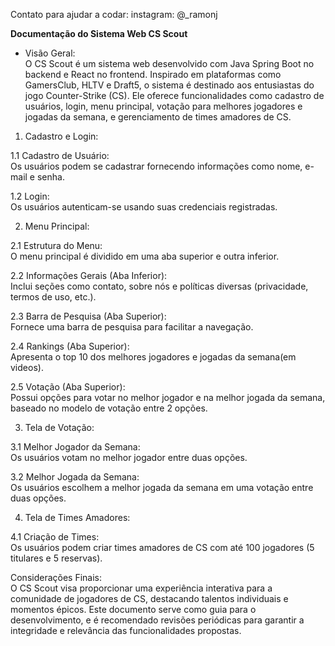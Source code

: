Contato para ajudar a codar: instagram: @_ramonj

**Documentação do Sistema Web CS Scout**  
  
- Visão Geral:  
O CS Scout é um sistema web desenvolvido com Java Spring Boot no backend e React no frontend. Inspirado em plataformas como GamersClub, HLTV e Draft5, o sistema é destinado aos entusiastas do jogo Counter-Strike (CS). Ele oferece funcionalidades como cadastro de usuários, login, menu principal, votação para melhores jogadores e jogadas da semana, e gerenciamento de times amadores de CS.  
  
1. Cadastro e Login:  
  
1.1 Cadastro de Usuário:  
Os usuários podem se cadastrar fornecendo informações como nome, e-mail e senha.  

1.2 Login:  
Os usuários autenticam-se usando suas credenciais registradas.  

2. Menu Principal:  
  
2.1 Estrutura do Menu:  
O menu principal é dividido em uma aba superior e outra inferior.  

2.2 Informações Gerais (Aba Inferior):  
Inclui seções como contato, sobre nós e políticas diversas (privacidade, termos de uso, etc.).  

2.3 Barra de Pesquisa (Aba Superior):  
Fornece uma barra de pesquisa para facilitar a navegação.  

2.4 Rankings (Aba Superior):  
Apresenta o top 10 dos melhores jogadores e jogadas da semana(em videos).  

2.5 Votação (Aba Superior):  
Possui opções para votar no melhor jogador e na melhor jogada da semana, baseado no modelo de votação entre 2 opções.  

3. Tela de Votação:  
  
3.1 Melhor Jogador da Semana:  
Os usuários votam no melhor jogador entre duas opções.  

3.2 Melhor Jogada da Semana:  
Os usuários escolhem a melhor jogada da semana em uma votação entre duas opções.  

4. Tela de Times Amadores:  
  
4.1 Criação de Times:  
Os usuários podem criar times amadores de CS com até 100 jogadores (5 titulares e 5 reservas).  

Considerações Finais:  
O CS Scout visa proporcionar uma experiência interativa para a comunidade de jogadores de CS, destacando talentos individuais e momentos épicos. Este documento serve como guia para o desenvolvimento, e é recomendado revisões periódicas para garantir a integridade e relevância das funcionalidades propostas.

